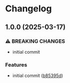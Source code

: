 # Changelog

## 1.0.0 (2025-03-17)


### ⚠ BREAKING CHANGES

* initial commit

### Features

* initial commit ([b85395d](https://github.com/compwright/shipstation-php/commit/b85395db94094abf31b96adb681f174bc18a4dda))
